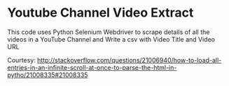 # Youtube Channel Video Extract

This code uses Python Selenium Webdriver to scrape details of all the videos in a YouTube Channel and Write a csv with Video Title and Video URL


Courtesy: http://stackoverflow.com/questions/21006940/how-to-load-all-entries-in-an-infinite-scroll-at-once-to-parse-the-html-in-pytho/21008335#21008335 
